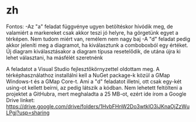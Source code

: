 # zh
Fontos:
-Az "a" feladat függvénye ugyen betöltéskor hívódik meg, de valamiért a markereket csak akkor teszi jó helyre, ha görgetünk egyet a térképen. Nem tudom miért van, remélem nem nagy baj
-A "d" feladat pedig akkor jeleníti meg a diagramot, ha kiválasztunk a comboboxból egy értéket. Új diagram kiválasztásakor a diagram típusa resetelődik, de utána újra ki lehet választani, ha másfélét szeretnénk

A feladatot a Visual Studio fejlesztőkörnyzettel oldottam meg. A térképhasználathoz installálni kell a NuGet package-k közül a GMap Windows-t és a GMap Core-t.
Ami a "d" feladatot illetni, ott csak egy-két using-ot kellett beírni, az pedig látszik a kódban.
Nem lehetett feltölteni a projektet a GitHubra, mert meghaladta a 25 MB-ot, ezért ide írom a Google Drive linket: https://drive.google.com/drive/folders/1HvbFHnW2Do3wtklO3iJKnaOjZzWuLPgj?usp=sharing
